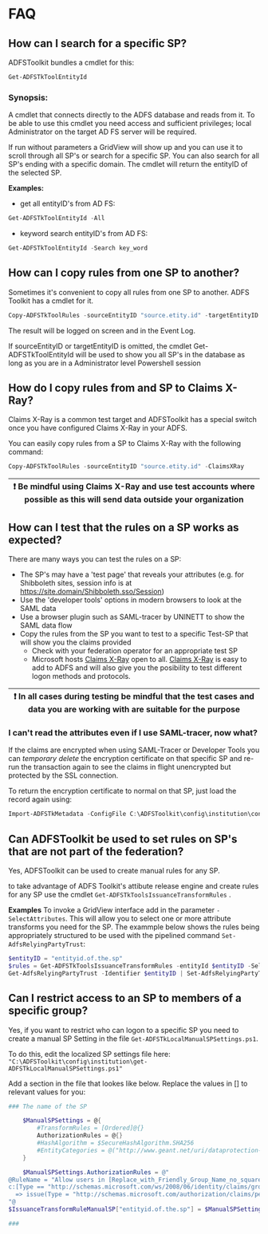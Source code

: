 # FAQ
## How can I search for a specific SP?

ADFSToolkit bundles a cmdlet for this:
```Powershell
Get-ADFSTkToolEntityId
```
### Synopsis: ###

A cmdlet that connects directly to the ADFS database and reads from it. To be able to use this cmdlet you need access and sufficient privileges; local Administrator on the target AD FS server will be required. 

If run without parameters a GridView will show up and you can use it to scroll through all SP's or search for a specific SP. You can also search for all SP's ending with a specific domain.
The cmdlet will return the entityID of the selected SP.

**Examples:**
- get all entityID's from AD FS:

```Powershell
Get-ADFSTkToolEntityId -All
```

- keyword search entityID's from AD FS:

```Powershell
Get-ADFSTkToolEntityId -Search key_word
```

## How can I copy rules from one SP to another?
Sometimes it's convenient to copy all rules from one SP to another. ADFS Toolkit has a cmdlet for it.
```Powershell
Copy-ADFSTkToolRules -sourceEntityID "source.etity.id" -targetEntityID "target.entity.id"
```
The result will be logged on screen and in the Event Log.

If sourceEntityID or targetEntityID is omitted, the cmdlet Get-ADFSTkToolEntityId will be used to show you all SP's in the database as long as you are in a Administrator level Powershell session

## How do I copy rules from and SP to Claims X-Ray?
Claims X-Ray is a common test target and ADFSToolkit has a special switch once you have configured Claims X-Ray in your ADFS. 

You can easily copy rules from a SP to Claims X-Ray with the following command:
```Powershell
Copy-ADFSTkToolRules -sourceEntityID "source.etity.id" -ClaimsXRay
```
|:exclamation: Be mindful using Claims X-Ray and use test accounts where possible as this will send data outside your organization |
|-----------------------------------------------------------------------------|


## How can I test that the rules on a SP works as expected?
There are many ways you can test the rules on a SP:
- The SP's may have a 'test page' that reveals your attributes (e.g. for Shibboleth sites, session info is at https://site.domain/Shibboleth.sso/Session)
- Use the 'developer tools' options in modern browsers to look at the SAML data
- Use a browser plugin such as SAML-tracer by UNINETT to show the SAML data flow
- Copy the rules from the SP you want to test to a specific Test-SP that will show you the claims provided
  - Check with your federation operator for an appropriate test SP 
  - Microsoft hosts  [Claims X-Ray](https://adfshelp.microsoft.com/ClaimsXray/) open to all.  [Claims X-Ray](https://adfshelp.microsoft.com/ClaimsXray/) is easy to add to ADFS and will also give you the posibility to test different logon methods and protocols. 

|:exclamation: In all cases during testing be mindful that the test cases and data you are working with are suitable for the purpose
|-----------------------------------------------------------------------------|
### I can't read the attributes even if I use SAML-tracer, now what?

If the claims are encrypted when using SAML-Tracer or Developer Tools you can *temporary delete* the encryption certificate on that specific SP and re-run the transaction again to see the claims in flight unencrypted but protected by the SSL connection.

To return the encryption certificate to normal on that SP, just load the record again using:
```Powershell
Import-ADFSTkMetadata -ConfigFile C:\ADFSToolkit\config\institution\config.YouFedPrefixHere.xml -EntityId TheEntityIDToWorkWith
 ```

## Can ADFSToolkit be used to set rules on SP's that are not part of the federation?
Yes, ADFSToolkit can be used to create manual rules for any SP.

to take advantage of ADFS Toolkit's attibute release engine and create rules for any SP use the cmdlet ``Get-ADFSTkToolsIssuanceTransformRules`` . 

**Examples**
To invoke a GridView interface  add in the parameter ``-SelectAttributes``. This will allow you to select one or more attribute transforms you need for the SP.
The exammple below shows the rules being appropriately structured to be used with the pipelined command ``Set-AdfsRelyingPartyTrust``:

```Powershell
$entityID = "entityid.of.the.sp"
$rules = Get-ADFSTkToolsIssuanceTransformRules -entityId $entityID -SelectAttributes
Get-AdfsRelyingPartyTrust -Identifier $entityID | Set-AdfsRelyingPartyTrust -IssuanceTransformRules $rules
```
## Can I restrict access to an SP to members of a specific group?
Yes, if you want to restrict who can logon to a specific SP you need to create a manual SP Setting in the file ``Get-ADFSTkLocalManualSPSettings.ps1``. 

To do this, edit the localized SP settings file here:
`` "C:\ADFSToolkit\config\institution\get-ADFSTkLocalManualSPSettings.ps1"``

Add a section in the file that lookes like below. Replace the values in [] to relevant values for you:
```Powershell
### The name of the SP

    $ManualSPSettings = @{
        #TransformRules = [Ordered]@{}
        AuthorizationRules = @{}
        #HashAlgorithm = $SecureHashAlgorithm.SHA256
        #EntityCategories = @("http://www.geant.net/uri/dataprotection-code-of-conduct/v1")
    }

    $ManualSPSettings.AuthorizationRules = @"
@RuleName = "Allow users in [Replace_with_Friendly_Group_Name_no_square_brackets]"
c:[Type == "http://schemas.microsoft.com/ws/2008/06/identity/claims/groupsid", Value == "[Specific_GroupSID_no_square_brackets]", Issuer == "AD AUTHORITY"]
  => issue(Type = "http://schemas.microsoft.com/authorization/claims/permit", Value = "true");
"@
$IssuanceTransformRuleManualSP["entityid.of.the.sp"] = $ManualSPSettings 

###
```

